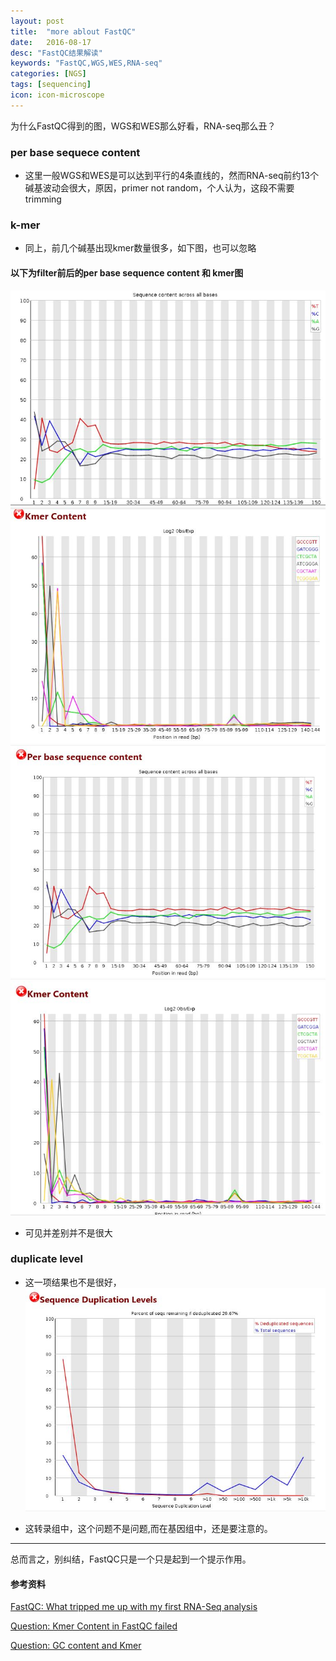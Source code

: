 ```yaml
---
layout: post
title:  "more ablout FastQC"
date:   2016-08-17
desc: "FastQC结果解读"
keywords: "FastQC,WGS,WES,RNA-seq"
categories: [NGS]
tags: [sequencing]
icon: icon-microscope
---
```


为什么FastQC得到的图，WGS和WES那么好看，RNA-seq那么丑？

### per base sequece content

* 这里一般WGS和WES是可以达到平行的4条直线的，然而RNA-seq前约13个碱基波动会很大，原因，primer not random，个人认为，这段不需要trimming

### k-mer
	
* 同上，前几个碱基出现kmer数量很多，如下图，也可以忽略

#### 以下为filter前后的per base sequence content 和 kmer图

![plot all](http://github.com/YiyS/YiyS.github.io/raw/master/_images/FastQC1.JPG)
![plot chromosome](http://github.com/YiyS/YiyS.github.io/raw/master/_images/FastQC2.JPG)
![plot cnv](http://github.com/YiyS/YiyS.github.io/raw/master/_images/FastQC3.JPG)
![plot cnv](http://github.com/YiyS/YiyS.github.io/raw/master/_images/FastQC4.JPG)

* 可见并差别并不是很大

### duplicate level

* 这一项结果也不是很好，
![plot cnv](http://github.com/YiyS/YiyS.github.io/raw/master/_images/FastQC5.JPG)

* 这转录组中，这个问题不是问题,而在基因组中，还是要注意的。

----------

总而言之，别纠结，FastQC只是一个只是起到一个提示作用。


#### 参考资料

[FastQC: What tripped me up with my first RNA-Seq analysis](http://rustbeltscientist.tumblr.com/post/38282631404/fastqc-what-tripped-me-up-with-my-first-rna-seq)

[Question: Kmer Content in FastQC failed](https://www.biostars.org/p/172860/)

[Question: GC content and Kmer](https://www.biostars.org/p/160440/)




